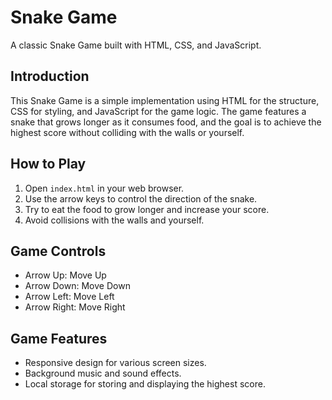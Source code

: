 
# Snake Game

A classic Snake Game built with HTML, CSS, and JavaScript.

## Introduction

This Snake Game is a simple implementation using HTML for the structure, CSS for styling, and JavaScript for the game logic. The game features a snake that grows longer as it consumes food, and the goal is to achieve the highest score without colliding with the walls or yourself.


## How to Play

1. Open `index.html` in your web browser.
2. Use the arrow keys to control the direction of the snake.
3. Try to eat the food to grow longer and increase your score.
4. Avoid collisions with the walls and yourself.

## Game Controls

- Arrow Up: Move Up
- Arrow Down: Move Down
- Arrow Left: Move Left
- Arrow Right: Move Right

## Game Features

- Responsive design for various screen sizes.
- Background music and sound effects.
- Local storage for storing and displaying the highest score.



